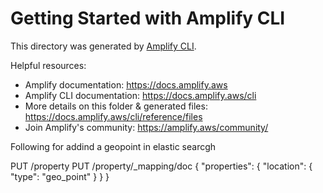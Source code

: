 # Getting Started with Amplify CLI
This directory was generated by [Amplify CLI](https://docs.amplify.aws/cli).

Helpful resources:
- Amplify documentation: https://docs.amplify.aws
- Amplify CLI documentation: https://docs.amplify.aws/cli
- More details on this folder & generated files: https://docs.amplify.aws/cli/reference/files
- Join Amplify's community: https://amplify.aws/community/


Following for addind a geopoint in elastic searcgh

PUT /property
PUT /property/_mapping/doc
{
  "properties": {
    "location": {
      "type": "geo_point"
    }
  }
}